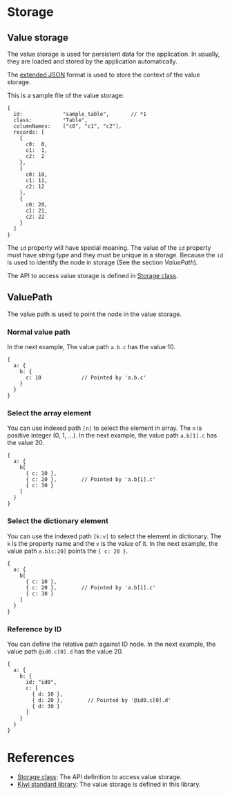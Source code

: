 # Storage

## Value storage
The value storage is used for persistent data for the application. In usually, they are loaded and stored by the application automatically.

The [extended JSON](
https://github.com/steelwheels/KiwiScript/blob/master/KiwiLibrary/Document/Data/eJSON.md) format is used to store the context of the value storage.

This is a sample file of the value storage:
````
{
  id:             "sample_table",       // *1
  class:          "Table",
  columnNames:    ["c0", "c1", "c2"],
  records: [
    {
      c0:  0,
      c1:  1,
      c2:  2
    },
    {
      c0: 10,
      c1: 11,
      c2: 12
    },
    {
      c0: 20,
      c1: 21,
      c2: 22
    }
  ]
}
````

The `id` property will have special meaning.
The value of the `id` property must have *string type* and they must be unique in a storage.
Because the `id` is used to identify the node in storage (See the section *ValuePath*).

The API to access value storage is defined in [Storage class](https://github.com/steelwheels/KiwiScript/blob/master/KiwiLibrary/Document/Class/Storage.md).

## ValuePath
The value path is used to point the node in the value storage.

### Normal value path
In the next example, The value path `a.b.c` has the value 10.
````
{
  a: {
    b: {
      c: 10             // Pointed by 'a.b.c'
    }
  }
}
````

### Select the array element
You can use indexed path `[n]` to select the element in array. The `n` is positive integer (0, 1, ...).
In the next example, the value path `a.b[1].c` has the value 20.
````
{
  a: {
    b[
      { c: 10 },
      { c: 20 },        // Pointed by 'a.b[1].c'
      { c: 30 }
    ]
  }
}
````

### Select the dictionary element
You can use the indexed path `[k:v]` to select the element in dictionary. The `k` is the property name and the `v` is the value of it.
In the next example, the value path `a.b[c:20]` points the `{ c: 20 }`.

````
{
  a: {
    b[
      { c: 10 },
      { c: 20 },        // Pointed by 'a.b[1].c'
      { c: 30 }
    ]
  }
}
````

### Reference by ID
You can define the relative path against ID node.
In the next example, the value path `@id0.c[0].d` has the value 20.
````
{
  a: {
    b: {
      id: "id0",
      c: [ 
        { d: 10 },
        { d: 20 },        // Pointed by '@id0.c[0].d'
        { d: 30 }
      ]
    }
  }
}
````

# References
* [Storage class](https://github.com/steelwheels/KiwiScript/blob/master/KiwiLibrary/Document/Class/Storage.md): The API definition to access value storage.
* [Kiwi standard library](https://github.com/steelwheels/KiwiScript/blob/master/KiwiLibrary/Document/Library.md): The value storage is defined in this library.
